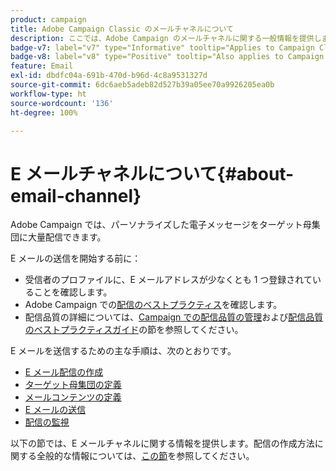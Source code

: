 ```yaml
---
product: campaign
title: Adobe Campaign Classic のメールチャネルについて
description: ここでは、Adobe Campaign のメールチャネルに関する一般情報を提供します。
badge-v7: label="v7" type="Informative" tooltip="Applies to Campaign Classic v7"
badge-v8: label="v8" type="Positive" tooltip="Also applies to Campaign v8"
feature: Email
exl-id: dbdfc04a-691b-470d-b96d-4c8a9531327d
source-git-commit: 6dc6aeb5adeb82d527b39a05ee70a9926205ea0b
workflow-type: ht
source-wordcount: '136'
ht-degree: 100%

---
```


# E メールチャネルについて{#about-email-channel}



Adobe Campaign では、パーソナライズした電子メッセージをターゲット母集団に大量配信できます。

E メールの送信を開始する前に：

* 受信者のプロファイルに、E メールアドレスが少なくとも 1 つ登録されていることを確認します。
* Adobe Campaign での[配信のベストプラクティス](delivery-best-practices.md)を確認します。
* 配信品質の詳細については、[Campaign での配信品質の管理](about-deliverability.md)および[配信品質のベストプラクティスガイド](https://experienceleague.adobe.com/docs/deliverability-learn/deliverability-best-practice-guide/introduction.html?lang=ja)の節を参照してください。

E メールを送信するための主な手順は、次のとおりです。

* [E メール配信の作成](creating-an-email-delivery.md)
* [ターゲット母集団の定義](steps-defining-the-target-population.md)
* [メールコンテンツの定義](defining-the-email-content.md)
* [E メールの送信](sending-messages.md)
* [配信の監視](about-delivery-monitoring.md)

以下の節では、E メールチャネルに関する情報を提供します。配信の作成方法に関する全般的な情報については、[この節](steps-about-delivery-creation-steps.md)を参照してください。
